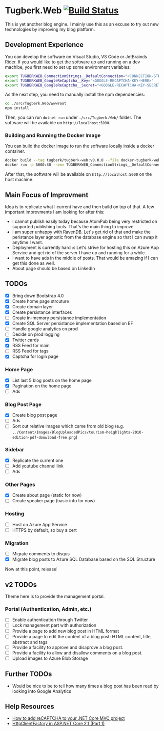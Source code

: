 # Tugberk.Web [![Build Status](https://travis-ci.com/tugberkugurlu/tugberk-web.svg?token=bSbyNzszQnYLxQxRyPu1&branch=master)](https://travis-ci.com/tugberkugurlu/tugberk-web)

This is yet another blog engine. I mainly use this as an excuse to try out new technologies by improving my blog platform.

## Development Experience

You can develop the software on Visual Studio, VS Code or JetBrainds Rider. If you would like to get the software up and running on a dev machibe, you first need to set up some environment variables:

```bash
export TUGBERKWEB_ConnectionStrings__DefaultConnection="<CONNECTION-STRING-HERE>"
export TUGBERKWEB_GoogleReCaptcha__Key="<GOOGLE-RECAPTCHA-KEY-HERE>"
export TUGBERKWEB_GoogleReCaptcha__Secret="<GOOGLE-RECAPTCHA-KEY-SECRET>"
```

As the next step, you need to manually install the npm dependencies:

```bash
cd ./src/Tugberk.Web/wwwroot
npm install
```

Then, you can run `dotnet run` under `./src/Tugberk.Web/` folder. The software will be available on `http://localhost:5000`.

### Building and Running the Docker Image

You can build the docker image to run the software locally inside a docker container.

```bash
docker build --tag tugberk/tugberk-web:v0.0.0 --file docker-tugberk-web.dockerfile .
docker run -p 5000:80 --env TUGBERKWEB_ConnectionStrings__DefaultConnection="<CONNECTION-STRING-HERE>" --env TUGBERKWEB_GoogleReCaptcha__Key="<GOOGLE-RECAPTCHA-KEY-HERE>" --env TUGBERKWEB_GoogleReCaptcha__Secret="<GOOGLE-RECAPTCHA-KEY-SECRET>" tugberk/tugberk-web:v0.0.0
```

After that, the software will be available on `http://localhost:5000` on the host machine.

## Main Focus of Improvment

Idea is to replicate what I current have and then build on top of that. A few important improvments I am looking for after this:

 - I cannot publish easily today because AtomPub being very restricted on supported publishing tools. That's the main thing to improve
 - I am super unhappy with RavenDB. Let's get rid of that and make the peristance layer agnostic from the database engine so that I can swap it anytime I want.
 - Deployment is currently hard :s Let's strive for hosting this on Azure App Service and get rid of the server I have up and running for a while.
 - I want to have ads in the middle of posts. That would be amazing if I can get this done as well.
 - About page should be based on LinkedIn

## TODOs

 - [x] Bring down Bootstrap 4.0
 - [x] Create home page strcuture
 - [x] Create domain layer
 - [x] Create persistance interfaces
 - [ ] Create in-memory persistance implementation
 - [x] Create SQL Server persistance implementation based on EF
 - [ ] Handle google analytics on prod
 - [ ] Decide on prod logging
 - [x] Twitter cards
 - [x] RSS Feed for main
 - [ ] RSS Feed for tags
 - [x] Captcha for login page

### Home Page

 - [x] List last 5 blog posts on the home page
 - [x] Pagination on the home page
 - [ ] Ads

### Blog Post Page

 - [x] Create blog post page
 - [ ] Ads
 - [ ] Sort out relative images which came from old blog (e.g. `../Content/Images/BlogUploadedPics/tourism-heighlights-2010-edition-pdf-donwload-free.png`)

### Sidebar

 - [x] Replicate the current one
 - [ ] Add youtube channel link
 - [ ] Ads

### Other Pages

 - [x] Create about page (static for now)
 - [ ] Create speaker page (basic info for now)

### Hosting

 - [ ] Host on Azure App Service
 - [ ] HTTPS by default, so buy a cert

### Migration

 - [ ] Migrate comments to disqus
 - [x] Migrate blog posts to Azure SQL Database based on the SQL Structure

Now at this point, release!

## v2 TODOs

Theme here is to provide the management portal.

### Portal (Authentication, Admin, etc.)

 - [ ] Enable authentication through Twitter
 - [ ] Lock management part with authorization
 - [ ] Provide a page to add new blog post in HTML format
 - [ ] Provide a page to edit the content of a blog post: HTML content, title, abstract and tags
 - [ ] Provide a facility to approve and disaprove a blog post.
 - [ ] Provide a facility to allow and disallow comments on a blog post.
 - [ ] Upload images to Azure Blob Storage

## Further TODOs

 - Would be nice to be to tell how many times a blog post has been read by looking into Google Analytics

## Help Resources

 - [How to add reCAPTCHA to your .NET Core MVC project](https://retifrav.github.io/blog/2017/08/23/dotnet-core-mvc-recaptcha/)
 - [HttpClientFactory in ASP.NET Core 2.1 (Part 1)](https://www.stevejgordon.co.uk/introduction-to-httpclientfactory-aspnetcore)
